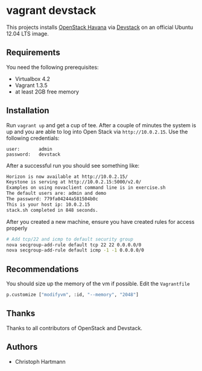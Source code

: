 # vagrant devstack

This projects installs [OpenStack Havana](http://www.openstack.org/software/havana/) via [Devstack](http://devstack.org/) on an official Ubuntu 12.04 LTS image. 

## Requirements

You need the following prerequisites:
 * Virtualbox 4.2
 * Vagrant 1.3.5
 * at least 2GB free memory

## Installation

Run `vagrant up` and get a cup of tee. After a couple of minutes the system is up and you are able to log into Open Stack via `http://10.0.2.15`. Use the following credentials:

    user: 		admin
    password: 	devstack 


After a successful run you should see something like:

```bash
Horizon is now available at http://10.0.2.15/
Keystone is serving at http://10.0.2.15:5000/v2.0/
Examples on using novaclient command line is in exercise.sh
The default users are: admin and demo
The password: 779fa04244a581504b0c
This is your host ip: 10.0.2.15
stack.sh completed in 848 seconds.
```

After you created a new machine, ensure you have created rules for access properly

```bash
# Add tcp/22 and icmp to default security group
nova secgroup-add-rule default tcp 22 22 0.0.0.0/0
nova secgroup-add-rule default icmp -1 -1 0.0.0.0/0
```

## Recommendations

You should size up the memory of the vm if possible. Edit the `Vagrantfile`

```bash
p.customize ["modifyvm", :id, "--memory", "2048"]
```

## Thanks

Thanks to all contributors of OpenStack and Devstack.

## Authors 

 - Christoph Hartmann